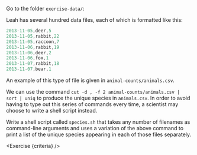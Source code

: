 <script>
import Exercise from "$components/Exercise.svelte";
import Execute from "$components/Execute.svelte";

const criteria = [
{
	name: "Script <code>species.sh</code> exists",
	checks: [{
		type: "file",
		path: "exercise-data/species.sh",
		action: "exists"
	}]
},
{
	name: "The output file <code>unique.txt</code> exists: <code>bash species.sh animal-counts/animals.csv > unique.txt</code>",
	checks: [{
		type: "file",
		path: "exercise-data/unique.txt",
		action: "exists"
	}]
},
{
	name: "The file <code>unique.txt</code> contains each file's unique species",
	checks: [{
		type: "file",
		path: "exercise-data/unique.txt",
		action: "contents",
		commandExpected: `cut -d , -f 2 exercise-data/animal-counts/animals.csv | sort | uniq`
	}]
}];
</script>

Go to the folder `exercise-data/`:

<Execute command="cd ~/tutorial/exercise-data/" />

Leah has several hundred data files, each of which is formatted like this:

```js
2013-11-05,deer,5
2013-11-05,rabbit,22
2013-11-05,raccoon,7
2013-11-06,rabbit,19
2013-11-06,deer,2
2013-11-06,fox,1
2013-11-07,rabbit,18
2013-11-07,bear,1
```

An example of this type of file is given in `animal-counts/animals.csv`.

We can use the command `cut -d , -f 2 animal-counts/animals.csv | sort | uniq` to produce the unique species in `animals.csv`. In order to avoid having to type out this series of commands every time, a scientist may choose to write a shell script instead.

Write a shell script called `species.sh` that takes any number of filenames as command-line arguments and uses a variation of the above command to print a list of the unique species appearing in each of those files separately.

<Exercise {criteria} />
